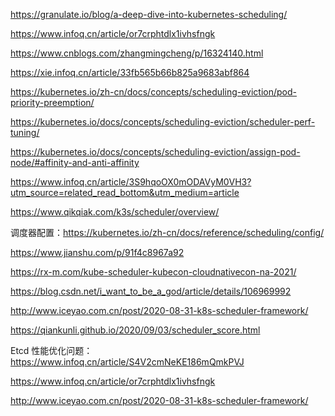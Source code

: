 https://granulate.io/blog/a-deep-dive-into-kubernetes-scheduling/

https://www.infoq.cn/article/or7crphtdlx1ivhsfngk

https://www.cnblogs.com/zhangmingcheng/p/16324140.html

https://xie.infoq.cn/article/33fb565b66b825a9683abf864

https://kubernetes.io/zh-cn/docs/concepts/scheduling-eviction/pod-priority-preemption/

https://kubernetes.io/docs/concepts/scheduling-eviction/scheduler-perf-tuning/

https://kubernetes.io/docs/concepts/scheduling-eviction/assign-pod-node/#affinity-and-anti-affinity

https://www.infoq.cn/article/3S9hqoOX0mODAVyM0VH3?utm_source=related_read_bottom&utm_medium=article

https://www.qikqiak.com/k3s/scheduler/overview/

调度器配置：https://kubernetes.io/zh-cn/docs/reference/scheduling/config/

https://www.jianshu.com/p/91f4c8967a92

https://rx-m.com/kube-scheduler-kubecon-cloudnativecon-na-2021/

https://blog.csdn.net/i_want_to_be_a_god/article/details/106969992

http://www.iceyao.com.cn/post/2020-08-31-k8s-scheduler-framework/

https://qiankunli.github.io/2020/09/03/scheduler_score.html



Etcd 性能优化问题：https://www.infoq.cn/article/S4V2cmNeKE186mQmkPVJ

https://www.infoq.cn/article/or7crphtdlx1ivhsfngk

http://www.iceyao.com.cn/post/2020-08-31-k8s-scheduler-framework/
